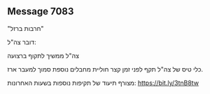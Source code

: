 ## Message 7083

"חרבות ברזל"

דובר צה"ל:

צה"ל ממשיך לתקוף ברצועה

כלי טיס של צה"ל תקף לפני זמן קצר חוליית מחבלים נוספת סמוך למעבר ארז.

מצורף תיעוד של תקיפות נוספות בשעות האחרונות: https://bit.ly/3tnB8tw

